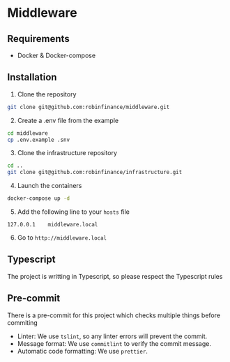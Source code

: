 # Middleware

## Requirements

- Docker & Docker-compose

## Installation

1. Clone the repository

```bash
git clone git@github.com:robinfinance/middleware.git
```

2. Create a .env file from the example

```bash
cd middleware
cp .env.example .snv
```

3. Clone the infrastructure repository

```bash
cd ..
git clone git@github.com:robinfinance/infrastructure.git
```

4. Launch the containers

```bash
docker-compose up -d
```

5. Add the following line to your `hosts` file

```
127.0.0.1    middleware.local
```

6. Go to `http://middleware.local`

## Typescript

The project is writting in Typescript, so please respect the Typescript rules

## Pre-commit

There is a pre-commit for this project which checks multiple things before commiting

- Linter: We use `tslint`, so any linter errors will prevent the commit.
- Message format: We use `commitlint` to verify the commit message.
- Automatic code formatting: We use `prettier`.
